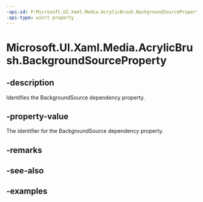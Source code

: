 ```yaml
---
-api-id: P:Microsoft.UI.Xaml.Media.AcrylicBrush.BackgroundSourceProperty
-api-type: winrt property
---
```

<!-- Property syntax.
public DependencyProperty BackgroundSourceProperty { get; }
-->

# Microsoft.UI.Xaml.Media.AcrylicBrush.BackgroundSourceProperty


## -description

Identifies the BackgroundSource dependency property.


## -property-value

The identifier for the BackgroundSource dependency property.


## -remarks


## -see-also


## -examples


